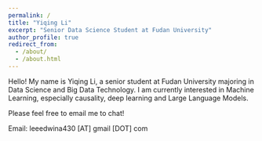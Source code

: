 ```yaml
---
permalink: /
title: "Yiqing Li"
excerpt: "Senior Data Science Student at Fudan University"
author_profile: true
redirect_from: 
  - /about/
  - /about.html
---
```


Hello! My name is Yiqing Li, a senior student at Fudan University majoring in Data Science and Big Data Technology. I am currently interested in Machine Learning, especially causality, deep learning and Large Language Models.

Please feel free to email me to chat!

Email: leeedwina430 [AT] gmail [DOT] com
